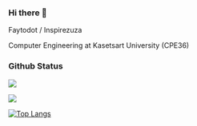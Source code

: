 ### Hi there 👋

Faytodot / Inspirezuza

Computer Engineering at Kasetsart University (CPE36)

### Github Status

![](http://github-profile-summary-cards.vercel.app/api/cards/profile-details?username=inspirezuza&theme=aura_dark)

![](http://github-profile-summary-cards.vercel.app/api/cards/most-commit-language?username=inspirezuza&theme=aura_dark)

[![Top Langs](https://github-readme-stats.vercel.app/api/top-langs/?username=inspirezuza&layout=compact&theme=vision-friendly-dark)](https://github.com/inspirezuza/github-readme-stats)
